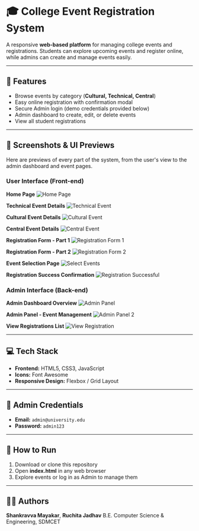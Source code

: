 # 🎓 College Event Registration System

A responsive **web-based platform** for managing college events and registrations. Students can explore upcoming events and register online, while admins can create and manage events easily.

---



## 🌟 Features
- Browse events by category (**Cultural, Technical, Central**)
- Easy online registration with confirmation modal
- Secure Admin login (demo credentials provided below)
- Admin dashboard to create, edit, or delete events
- View all student registrations

---

## 📸 Screenshots & UI Previews

Here are previews of every part of the system, from the user's view to the admin dashboard and event pages.

### User Interface (Front-end)

**Home Page**
![Home Page](home.png)

**Technical Event Details**
![Technical Event](Technical%20Event.png)

**Cultural Event Details**
![Cultural Event](cultural%20event.png)

**Central Event Details**
![Central Event](central%20Event.png)

**Registration Form - Part 1**
![Registration Form 1](registration%20form1.png)

**Registration Form - Part 2**
![Registration Form 2](registration%20form2.png)

**Event Selection Page**
![Select Events](Select%20events.png)

**Registration Success Confirmation**
![Registration Successful](registration%20seccessful.png)

### Admin Interface (Back-end)

**Admin Dashboard Overview**
![Admin Panel](admin%20panel.png)

**Admin Panel - Event Management**
![Admin Panel 2](admin%20panel2.png)

**View Registrations List**
![View Registration](view%20registration.png)

---

## 💻 Tech Stack
- **Frontend:** HTML5, CSS3, JavaScript
- **Icons:** Font Awesome
- **Responsive Design:** Flexbox / Grid Layout

---

## 🔑 Admin Credentials
- **Email:** `admin@university.edu`
- **Password:** `admin123`

---

## 🚀 How to Run
1. Download or clone this repository
2. Open **index.html** in any web browser
3. Explore events or log in as Admin to manage them

---

## 👩‍💻 Authors
**Shankravva Mayakar**, **Ruchita Jadhav**
B.E. Computer Science & Engineering, SDMCET
